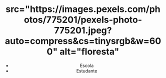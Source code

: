 <html>
<html lang="en">
<head>
    <meta charset="UTF-8">
    <meta http-equiv="X-UA-Compatible" content="IE=edge">
    <meta name="viewport" content="width=device-width, initial-scale=1.0">
    <title>Document</title>
    <link rel="stylesheet" href="style.css">
</head>
<body>
    <header>
        <h1> src="https://images.pexels.com/photos/775201/pexels-photo-775201.jpeg?auto=compress&cs=tinysrgb&w=600" alt="floresta"</h1>
        <ul>
            <li>Escola</li>
            <li>Estudante</li>
        </ul>
    </header>
</body>
</html>
